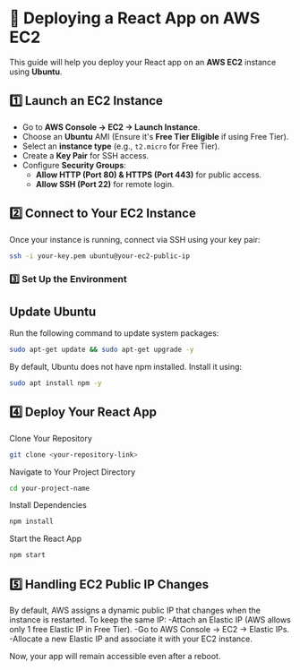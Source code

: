 # 🚀 Deploying a React App on AWS EC2  

This guide will help you deploy your React app on an **AWS EC2** instance using **Ubuntu**.  

## **1️⃣ Launch an EC2 Instance**  
- Go to **AWS Console → EC2 → Launch Instance**.  
- Choose an **Ubuntu** AMI (Ensure it's **Free Tier Eligible** if using Free Tier).  
- Select an **instance type** (e.g., `t2.micro` for Free Tier).  
- Create a **Key Pair** for SSH access.  
- Configure **Security Groups**:  
  - **Allow HTTP (Port 80) & HTTPS (Port 443)** for public access.  
  - **Allow SSH (Port 22)** for remote login.  

## **2️⃣ Connect to Your EC2 Instance**  
Once your instance is running, connect via SSH using your key pair:  
```sh
ssh -i your-key.pem ubuntu@your-ec2-public-ip
```
### 3️⃣ Set Up the Environment  

## Update Ubuntu  
Run the following command to update system packages:  
```sh
sudo apt-get update && sudo apt-get upgrade -y
```
By default, Ubuntu does not have npm installed. Install it using:
```sh
sudo apt install npm -y
```

## 4️⃣ Deploy Your React App
Clone Your Repository
```sh
git clone <your-repository-link>
```
Navigate to Your Project Directory
```sh
cd your-project-name
```
Install Dependencies
```sh
npm install
```
Start the React App
```sh
npm start
```
## 5️⃣ Handling EC2 Public IP Changes
By default, AWS assigns a dynamic public IP that changes when the instance is restarted. To keep the same IP:
-Attach an Elastic IP (AWS allows only 1 free Elastic IP in Free Tier).
-Go to AWS Console → EC2 → Elastic IPs.
-Allocate a new Elastic IP and associate it with your EC2 instance.

Now, your app will remain accessible even after a reboot.
